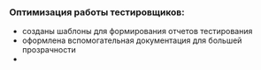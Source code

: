 ### Оптимизация работы тестировщиков:

- созданы шаблоны для формирования отчетов тестирования
- оформлена вспомогательная документация для большей прозрачности
- 